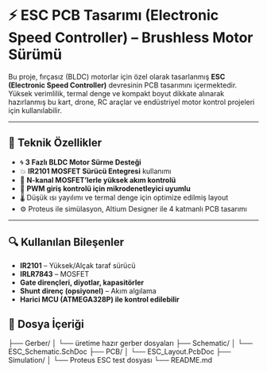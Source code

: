 # ⚡ ESC PCB Tasarımı (Electronic Speed Controller) – Brushless Motor Sürümü

Bu proje, fırçasız (BLDC) motorlar için özel olarak tasarlanmış **ESC (Electronic Speed Controller)** devresinin PCB tasarımını içermektedir. Yüksek verimlilik, termal denge ve kompakt boyut dikkate alınarak hazırlanmış bu kart, drone, RC araçlar ve endüstriyel motor kontrol projeleri için kullanılabilir.

---

## 🔧 Teknik Özellikler

- 🌀 **3 Fazlı BLDC Motor Sürme Desteği**
- 💥 **IR2101 MOSFET Sürücü Entegresi** kullanımı
- 🔺 **N-kanal MOSFET’lerle yüksek akım kontrolü**
- 🔁 **PWM giriş kontrolü için mikrodenetleyici uyumlu**
- 🌡️ Düşük ısı yayılımı ve termal denge için optimize edilmiş layout
- ⚙️ Proteus ile simülasyon, Altium Designer ile 4 katmanlı PCB tasarımı

---

## 🔍 Kullanılan Bileşenler

- **IR2101** – Yüksek/Alçak taraf sürücü
- **IRLR7843** – MOSFET
- **Gate dirençleri, diyotlar, kapasitörler**
- **Shunt direnç (opsiyonel)** – Akım algılama
- **Harici MCU (ATMEGA328P) ile kontrol edilebilir**

## 📁 Dosya İçeriği

├── Gerber/
│ └── üretime hazır gerber dosyaları
├── Schematic/
│ └── ESC_Schematic.SchDoc
├── PCB/
│ └── ESC_Layout.PcbDoc
├── Simulation/
│ └── Proteus ESC test dosyası
└── README.md

